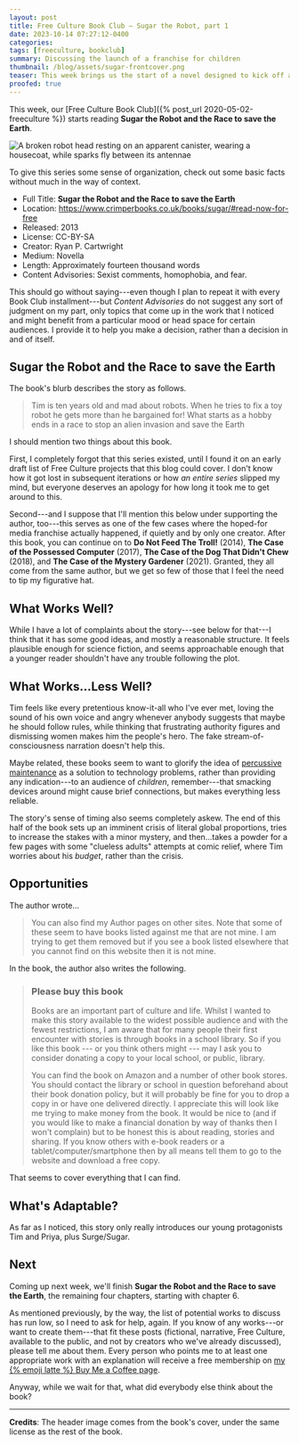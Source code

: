 ```yaml
---
layout: post
title: Free Culture Book Club — Sugar the Robot, part 1
date: 2023-10-14 07:27:12-0400
categories:
tags: [freeculture, bookclub]
summary: Discussing the launch of a franchise for children
thumbnail: /blog/assets/sugar-frontcover.png
teaser: This week brings us the start of a novel designed to kick off a science fiction franchise for children.
proofed: true
---
```


This week, our [Free Culture Book Club]({% post_url 2020-05-02-freeculture %}) starts reading **Sugar the Robot and the Race to save the Earth**.

![A broken robot head resting on an apparent canister, wearing a housecoat, while sparks fly between its antennae](/blog/assets/sugar-frontcover.png "If we don't get a take-me-to-your-liter joke out of this...")

To give this series some sense of organization, check out some basic facts without much in the way of context.

 * Full Title:  **Sugar the Robot and the Race to save the Earth**
 * Location:  <https://www.crimperbooks.co.uk/books/sugar/#read-now-for-free>
 * Released:  2013
 * License:  CC-BY-SA
 * Creator:  Ryan P. Cartwright
 * Medium:  Novella
 * Length:  Approximately fourteen thousand words
 * Content Advisories:  Sexist comments, homophobia, and fear.

This should go without saying---even though I plan to repeat it with every Book Club installment---but *Content Advisories* do not suggest any sort of judgment on my part, only topics that come up in the work that I noticed and might benefit from a particular mood or head space for certain audiences.  I provide it to help you make a decision, rather than a decision in and of itself.

## Sugar the Robot and the Race to save the Earth

The book's blurb describes the story as follows.

 >  Tim is ten years old and mad about robots. When he tries to fix a toy robot he gets more than he bargained for! What starts as a hobby ends in a race to stop an alien invasion and save the Earth

I should mention two things about this book.

First, I completely forgot that this series existed, until I found it on an early draft list of Free Culture projects that this blog could cover.  I don't know how it got lost in subsequent iterations or how *an entire series* slipped my mind, but everyone deserves an apology for how long it took me to get around to this.

Second---and I suppose that I'll mention this below under supporting the author, too---this serves as one of the few cases where the hoped-for media franchise actually happened, if quietly and by only one creator.  After this book, you can continue on to **Do Not Feed The Troll!** (2014), **The Case of the Possessed Computer** (2017), **The Case of the Dog That Didn't Chew** (2018), and **The Case of the Mystery Gardener** (2021).  Granted, they all come from the same author, but we get so few of those that I feel the need to tip my figurative hat.

## What Works Well?

While I have a lot of complaints about the story---see below for that---I think that it has some good ideas, and mostly a reasonable structure.  It feels plausible enough for science fiction, and seems approachable enough that a younger reader shouldn't have any trouble following the plot.

## What Works...Less Well?

Tim feels like every pretentious know-it-all who I've ever met, loving the sound of his own voice and angry whenever anybody suggests that maybe he should follow rules, while thinking that frustrating authority figures and dismissing women makes him the people's hero.  The fake stream-of-consciousness narration doesn't help this.

Maybe related, these books seem to want to glorify the idea of [percussive maintenance](https://en.wiktionary.org/wiki/percussive_maintenance) as a solution to technology problems, rather than providing any indication---to an audience of *children*, remember---that smacking devices around might cause brief connections, but makes everything less reliable.

The story's sense of timing also seems completely askew.  The end of this half of the book sets up an imminent crisis of literal global proportions, tries to increase the stakes with a minor mystery, and then...takes a powder for a few pages with some "clueless adults" attempts at comic relief, where Tim worries about his *budget*, rather than the crisis.

## Opportunities

The author wrote...

 > You can also find my Author pages on other sites. Note that some of these seem to have books listed against me that are not mine. I am trying to get them removed but if you see a book listed elsewhere that you cannot find on this website then it is not mine.

In the book, the author also writes the following.

 > ### Please buy this book
 >
 > Books are an important part of culture and life. Whilst I wanted to make this story available to the widest possible audience and with the fewest restrictions, I am aware that for many people their first encounter with stories is through books in a school library. So if you like this book --- or you think others might --- may I ask you to consider donating a copy to your local school, or public, library.
 >
 > You can find the book on Amazon and a number of other book stores. You should contact the library or school in question beforehand about their book donation policy, but it will probably be fine for you to drop a copy in or have one delivered directly. I appreciate this will look like me trying to make money from the book. It would be nice to (and if you would like to make a financial donation by way of thanks then I won't complain) but to be honest this is about reading, stories and sharing. If you know others with e-book readers or a tablet/computer/smartphone then by all means tell them to go to the website and download a free copy.

That seems to cover everything that I can find.

## What's Adaptable?

As far as I noticed, this story only really introduces our young protagonists Tim and Priya, plus Surge/Sugar.

## Next

Coming up next week, we'll finish **Sugar the Robot and the Race to save the Earth**, the remaining four chapters, starting with chapter 6.

As mentioned previously, by the way, the list of potential works to discuss has run low, so I need to ask for help, again.  If you know of any works---or want to create them---that fit these posts (fictional, narrative, Free Culture, available to the public, and not by creators who we've already discussed), please tell me about them.  Every person who points me to at least one appropriate work with an explanation will receive a free membership on [my {% emoji latte %} Buy Me a Coffee page](https://buymeacoffee.com/jcolag).

Anyway, while we wait for that, what did everybody else think about the book?

* * *

**Credits**:  The header image comes from the book's cover, under the same license as the rest of the book.
